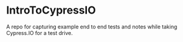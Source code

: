 # IntroToCypressIO
A repo for capturing example end to end tests and notes while taking Cypress.IO for a test drive.

